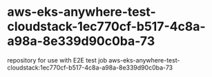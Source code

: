 # aws-eks-anywhere-test-cloudstack-1ec770cf-b517-4c8a-a98a-8e339d90c0ba-73
repository for use with E2E test job aws-eks-anywhere-test-cloudstack:1ec770cf-b517-4c8a-a98a-8e339d90c0ba-73
